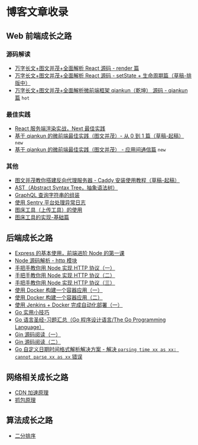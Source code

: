 # 博客文章收录

## Web 前端成长之路

### 源码解读

+ [万字长文+图文并茂+全面解析 React 源码 - render 篇](https://github.com/a1029563229/Blogs/tree/master/Source-Code/react/1.md)
+ [万字长文+图文并茂+全面解析 React 源码 - setState + 生命周期篇（草稿-排版中）](https://github.com/a1029563229/Blogs/tree/master/Source-Code/react/2.md)
+ [万字长文+图文并茂+全面解析微前端框架 qiankun（乾坤） 源码 - qiankun 篇](https://github.com/a1029563229/Blogs/tree/master/Source-Code/qiankun/1.md) `hot`

### 最佳实践

+ [React 服务端渲染实战，Next 最佳实践](https://github.com/a1029563229/Blogs/tree/master/Introduction/react-ssr)
+ [基于 qiankun 的微前端最佳实践（图文并茂）- 从 0 到 1 篇（草稿-起稿）](https://github.com/a1029563229/Blogs/tree/master/BestPractices/qiankun/Start.md) `new`
+ [基于 qiankun 的微前端最佳实践（图文并茂） - 应用间通信篇](https://github.com/a1029563229/Blogs/tree/master/BestPractices/qiankun/Communication.md) `new`

### 其他

+ [图文并茂教你搭建反向代理服务器 - Caddy 安装使用教程（草稿-起稿）](https://github.com/a1029563229/Blogs/tree/master/BestPractices/caddy)
+ [AST（Abstract Syntax Tree，抽象语法树）](https://github.com/a1029563229/Blogs/tree/master/Introduction/ast)
+ [GraphQL 查询字符串的组装](https://github.com/a1029563229/Blogs/tree/master/Introduction/graphql/graphql-query)
+ [使用 Sentry 平台处理异常日志](https://github.com/a1029563229/Blogs/tree/master/Introduction/Sentry)
+ [图床工具（上传工具）的使用](https://github.com/a1029563229/Blogs/tree/master/Plugins/Upload)
+ [图床工具的实现-基础篇](https://github.com/a1029563229/Blogs/tree/master/Plugins/Upload/Source)

## 后端成长之路

+ [Express 的基本使用，前端进阶 Node 的第一课](https://github.com/a1029563229/Blogs/tree/master/Introduction/node/express/README.md)
+ [Node 源码解析 - http 模块](https://github.com/a1029563229/Node-Source-Excerpt/tree/master/http)
+ [手把手教你用 Node 实现 HTTP 协议（一）](https://github.com/a1029563229/Blogs/tree/master/Introduction/http)
+ [手把手教你用 Node 实现 HTTP 协议（二）](https://github.com/a1029563229/Blogs/tree/master/Introduction/http/README2.md)
+ [手把手教你用 Node 实现 HTTP 协议（三）](https://github.com/a1029563229/Blogs/tree/master/Introduction/http/README3.md)
+ [使用 Docker 构建一个容器应用（一）](https://github.com/a1029563229/Blogs/tree/master/Introduction/docker/image)
+ [使用 Docker 构建一个容器应用（二）](https://github.com/a1029563229/Blogs/tree/master/Introduction/docker/image/README2.md)
+ [使用 Jenkins + Docker 完成自动化部署（一）](https://github.com/a1029563229/Blogs/tree/master/Introduction/jenkins/README.md)
+ [Go 实用小技巧](https://github.com/a1029563229/Blogs/tree/master/Introduction/go/skill/README.md)
+ [Go 语言圣经-习题汇总（Go 程序设计语言/The Go Programming Language）](https://github.com/a1029563229/Blogs/tree/master/Introduction/go/The-Go-Programming-Practice/README.md)
+ [Gin 源码阅读（一）](https://github.com/a1029563229/Blogs/tree/master/Source-Code/gin/1.md)
+ [Gin 源码阅读（二）](https://github.com/a1029563229/Blogs/tree/master/Source-Code/gin/2.md)
+ [Go 自定义日期时间格式解析解决方案 - 解决 `parsing time xx as xx: cannot parse xx as xx` 错误](https://github.com/a1029563229/Blogs/tree/master/BugFix/go/time)

## 网络相关成长之路

+ [CDN 加速原理](https://github.com/a1029563229/Blogs/tree/master/Excerpt/cdn)
+ [抓包原理](https://github.com/a1029563229/Blogs/tree/master/Excerpt/packetCapture)

## 算法成长之路

+ [二分排序](https://github.com/a1029563229/Blogs/tree/master/Introduction/algorithmic/division)